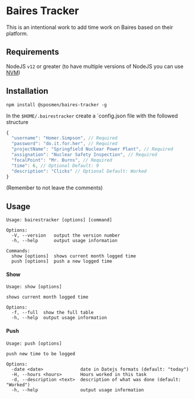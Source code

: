 # Baires Tracker

This is an intentional work to add time work on Baires based on their platform.

## Requirements

NodeJS `v12` or greater (to have multiple versions of NodeJS you can use [NVM](https://github.com/nvm-sh/nvm))

## Installation

`npm install @sposmen/baires-tracker -g`

In the `$HOME/.bairestracker` create a `config.json file with the followed structure

```js
{
  "username": "Homer.Simpson", // Required
  "password": "do.it.for.her", // Required
  "projectName": "Springfield Nuclear Power Plant", // Required
  "assignation": "Nuclear Safety Inspection", // Required
  "focalPoint": "Mr. Burns", // Required
  "time": 6, // Optional Default: 9
  "description": "Clicks" // Optional Default: Worked
}
```

(Remember to not leave the comments)

## Usage

```
Usage: bairestracker [options] [command]

Options:
  -V, --version   output the version number
  -h, --help      output usage information

Commands:
  show [options]  shows current month logged time
  push [options]  push a new logged time
```

#### Show
```
Usage: show [options]

shows current month logged time

Options:
  -f, --full  show the full table
  -h, --help  output usage information
```

#### Push
``` 
Usage: push [options]

push new time to be logged

Options:
  -date <date>              date in Datejs formats (default: "today")
  -H, --hours <hours>       Hours worked in this task
  -d, --description <text>  description of what was done (default: "Worked")
  -h, --help                output usage information
```